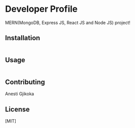 # Developer Profile

MERN(MongoDB, Express JS, React JS and Node JS) project!

## Installation

```bash
```

## Usage

```python

```

## Contributing
Anesti Gjikoka

## License
[MIT]
